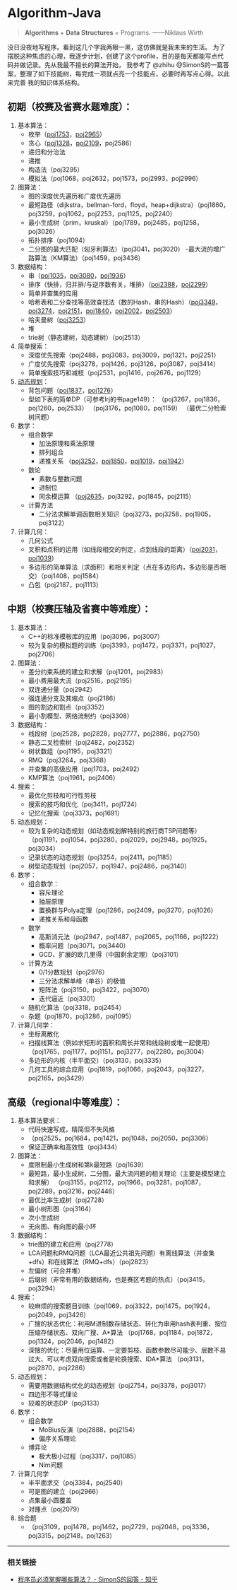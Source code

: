 # Algorithm-Java

> **Algorithms** + **Data Structures** = Programs. ——Niklaus Wirth

没日没夜地写程序。看到这几个字我两眼一黑，这仿佛就是我未来的生活。
为了摆脱这种焦虑的心理，我逐步计划，创建了这个profile，目的是每天都能写点代码并做记录。先从我最不擅长的算法开始，
我参考了 @zhihu @SimonS的一篇答案，整理了如下技能树，每完成一项就点亮一个技能点，必要时再写点心得。以此来完善
我的知识体系结构。 

## 初期（校赛及省赛水题难度）：

1. 基本算法：
    - 枚举（[poj1753](src/EarlyStage/BasicAlgs/poj1753.java)，[poj2965](src/EarlyStage/BasicAlgs/poj2965.java)）
    - 贪心（[poj1328](src/EarlyStage/BasicAlgs/poj1328.java)，[poj2109](src/EarlyStage/BasicAlgs/poj2109.java)，poj2586）
    - 递归和分治法
    - 递推
    - 构造法（poj3295）
    - 模拟法（poj1068，poj2632，poj1573，poj2993，poj2996）
2. 图算法：
    - 图的深度优先遍历和广度优先遍历
    - 最短路径（dijkstra，bellman-ford，floyd，heap+dijkstra）（poj1860，poj3259，poj1062，poj2253，poj1125，poj2240）
    - 最小生成树（prim，kruskal）（poj1789，poj2485，poj1258，poj3026）
    - 拓扑排序（poj1094）
    - 二分图的最大匹配（匈牙利算法）（poj3041，poj3020）
    -最大流的增广路算法（KM算法）（poj1459，poj3436）
3. 数据结构：
    - 串（[poj1035](src/EarlyStage/DataStructure/poj1035.java)，[poj3080](src/EarlyStage/DataStructure/poj3080.java)，[poj1936](src/EarlyStage/DataStructure/poj1936.java)）
    - 排序（快排，归并排/与逆序数有关，堆排）（[poj2388](src/EarlyStage/DataStructure/poj2388.java)，[poj2299](src/EarlyStage/DataStructure/poj2299.java)）
    - 简单并查集的应用
    - 哈希表和二分查找等高效查找法（数的Hash，串的Hash）（[poj3349](src/EarlyStage/DataStructure/poj3349.java)，[poj3274](src/EarlyStage/DataStructure/poj3274.java)，[poj2151](src/EarlyStage/DataStructure/poj2151.java)，[poj1840](src/EarlyStage/DataStructure/poj1840.java)，[poj2002](src/EarlyStage/DataStructure/poj2002.java)，[poj2503](src/EarlyStage/DataStructure/poj2503.java)）
    - 哈夫曼树（[poj3253](src/EarlyStage/DataStructure/poj3253.java)）
    - 堆
    - trie树（静态建树，动态建树）（poj2513）
4. 简单搜索：
    - 深度优先搜索（poj2488，poj3083，poj3009，poj1321，poj2251）
    - 广度优先搜索（poj3278，poj1426，poj3126，poj3087，poj3414）
    - 简单搜索技巧和减枝（poj2531，poj1416，poj2676，poj1129）
5. [动态规划](src/EarlyStage/DynamicProgramming/README.md)：
    - 背包问题（[poj1837](src/EarlyStage/DynamicProgramming/poj1837.java)，[poj1276](src/EarlyStage/DynamicProgramming/poj1276.java)）
    - 型如下表的简单DP（可参考lrj的书page149）：
      （poj3267，poj1836，poj1260，poj2533）
      （poj3176，poj1080，poj1159）
      （最优二分检索树问题）
6. 数学：
    - 组合数学
        - 加法原理和乘法原理
        - 排列组合
        - 递推关系
    （[poj3252](src/EarlyStage/Mathematics/poj3252.java)，[poj1850](src/EarlyStage/Mathematics/poj1850.java)，[poj1019](src/EarlyStage/Mathematics/poj1019.java)，[poj1942](src/EarlyStage/Mathematics/poj1942.java)）
    - 数论
        - 素数与整数问题
        - 进制位
        - 同余模运算
    （[poj2635](src/EarlyStage/Mathematics/poj2635.java)，poj3292，poj1845，poj2115）
    - 计算方法
        - 二分法求解单调函数相关知识（poj3273，poj3258，poj1905，poj3122）
7. 计算几何：
    - 几何公式
    - 叉积和点积的运用（如线段相交的判定，点到线段的距离）（[poj2031](src/EarlyStage/ComputationalGeometry/poj2031.java)，[poj1039](src/EarlyStage/ComputationalGeometry/poj1039.java)）
    - 多边形的简单算法（求面积）和相关判定（点在多边形内，多边形是否相交）（poj1408，poj1584）
    - 凸包（poj2187，poj1113）
    
## 中期（校赛压轴及省赛中等难度）：
1. 基本算法：
    - C++的标准模板库的应用（poj3096，poj3007）
    - 较为复杂的模拟题的训练（poj3393，poj1472，poj3371，poj1027，poj2706）
2. 图算法：
    - 差分约束系统的建立和求解（poj1201，poj2983）
    - 最小费用最大流（poj2516，poj2195）
    - 双连通分量（poj2942）
    - 强连通分支及其缩点（poj2186）
    - 图的割边和割点（poj3352）
    - 最小割模型、网络流制约（poj3308）
3. 数据结构：
    - 线段树（poj2528，poj2828，poj2777，poj2886，poj2750）
    - 静态二叉检索树（poj2482，poj2352）
    - 树状数组（poj1195，poj3321）
    - RMQ（poj3264，poj3368）
    - 并查集的高级应用（poj1703，poj2492）
    - KMP算法（poj1961，poj2406）
4. 搜索：
    - 最优化剪枝和可行性剪枝
    - 搜索的技巧和优化（poj3411，poj1724）
    - 记忆化搜索（poj3373，poj1691）
5. 动态规划：
    - 较为复杂的动态规划（如动态规划解特别的旅行商TSP问题等）
    （poj1191，poj1054，poj3280，poj2029，poj2948，poj1925，poj3034）
    - 记录状态的动态规划（poj3254，poj2411，poj1185）
    - 树型动态规划（poj2057，poj1947，poj2486，poj3140）
6. 数学：
    - 组合数学：
        - 容斥理论
        - 抽屉原理
        - 置换群与Polya定理（poj1286，poj2409，poj3270，poj1026）
        - 递推关系和母函数
    - 数学
        - 高斯消元法（poj2947，poj1487，poj2065，poj1166，poj1222）
        - 概率问题（poj3071，poj3440）
        - GCD、扩展的欧几里得（中国剩余定理）（poj3101）
    - 计算方法
        - 0/1分数规划（poj2976）
        - 三分法求解单峰（单谷）的极值
        - 矩阵法（poj3150，poj3422，poj3070）
        - 迭代逼近（poj3301）
    - 随机化算法（poj3318，poj2454）
    - 杂题（poj1870，poj3286，poj1095）
7. 计算几何学：
    - 坐标离散化
    - 扫描线算法（例如求矩形的面积和周长并常和线段树或堆一起使用）
    （poj1765，poj1177，poj1151，poj3277，poj2280，poj3004）
    - 多边形的内核（半平面交）（poj3130，poj3335）
    - 几何工具的综合应用（poj1819，poj1066，poj2043，poj3227，poj2165，poj3429）
    
## 高级（regional中等难度）：
1. 基本算法要求：
    - 代码快速写成，精简但不失风格
    - （poj2525，poj1684，poj1421，poj1048，poj2050，poj3306）
    - 保证正确率和高效性（poj3434）
2. 图算法：
    - 度限制最小生成树和第k最短路（poj1639）
    - 最短路，最小生成树，二分图，最大流问题的相关理论（主要是模型建立和求解）
    （poj3155，poj2112，poj1966，poj3281，poj1087，poj2289，poj3216，poj2446）
    - 最优比率生成树（poj2728）
    - 最小树形图（poj3164）
    - 次小生成树
    - 无向图、有向图的最小环
3. 数据结构：
    - trie图的建立和应用（poj2778）
    - LCA问题和RMQ问题（LCA最近公共祖先问题）有离线算法（并查集+dfs）和在线算法（RMQ+dfs）（poj2823）
    - 左偏树（可合并堆）
    - 后缀树（非常有用的数据结构，也是赛区考题的热点）（poj3415，poj3294）
4. 搜索：
    - 较麻烦的搜索题目训练（poj1069，poj3322，poj1475，poj1924，poj2049，poj3426）
    - 广搜的状态优化：利用M进制数存储状态、转化为串用hash表判重、按位压缩存储状态、双向广搜、A*算法
    （poj1768，poj1184，poj1872，poj1324，poj2046，poj1482）
    - 深搜的优化：尽量用位运算、一定要剪枝、函数参数尽可能少、层数不易过大、可以考虑双向搜索或者是轮换搜索、IDA*算法
    （poj3131，poj2870，poj2286）
5. 动态规划：
    - 需要用数据结构优化的动态规划（poj2754，poj3378，poj3017）
    - 四边形不等式理论
    - 较难的状态DP（poj3133）
6. 数学：
    - 组合数学
        - MoBius反演（poj2888，poj2154）
        - 偏序关系理论
    - 博弈论
        - 极大极小过程（poj3317，poj1085）
        - Nim问题
7. 计算几何学
    - 半平面求交（poj3384，poj2540）
    - 可是图的建立（poj2966）
    - 点集最小圆覆盖
    - 对踵点（poj2079）
8. 综合题
    - （poj3109，poj1478，poj1462，poj2729，poj2048，poj3336，poj3315，poj2148，poj1263）

--------------------
### 相关链接

- [程序员必须掌握哪些算法？ - SimonS的回答 - 知乎](https://www.zhihu.com/question/23148377/answer/36824071)

